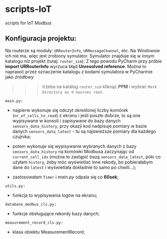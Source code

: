 # scripts-IoT
scripts for IoT Modbus

## Konfiguracja projektu:

Na routerze są moduły: `URRouterInfo`, `URMessageChannel`, etc.
Na Windowsie ich nie ma, więc jest zrobiony symulator.
Symulator znajduje się w innym katalogu niż projekt (tutaj: `router_sim`).
Z tego powodu PyCharm przy próbie **import URRouterInfo** wyrzuca błąd **Unresolved reference**.
Można to naprawić przez oznaczenie katalogu z kodami symulatora w PyCharmie jako *źródłowy*

>>> trzeba na katalog `router_sim` kliknąć **PPM** i wybrać `Mark Directory as` -> `Sources root`.


```
main.py:
```

- najpierw wykonuje się odczyt określonej liczby komórek (`nr_of_cells_to_read`) z ekranu i jeśli poszło dobrze, 
to są one wypisywane w konsoli i zapisywane do bazy danych `sensors_data_history`, przy okazji kod nadpisuje pomiary
w bazie danych `sensors_data_latest` - tu są najświeższe pomiary dla każdego czujnika;

- potem wykonuje się wypisywanie wybranych danych z bazy `sensors_data_history` na komówki Modbusa zaczynając od `current_cell_idx`
(można to zastąpić bazą `sensors_data_latest`, póki co użyłam `history`, żeby móc wyświetlać inne rekody, bo pobierałabym
dane do `latest` i wyświetlała dokładnie to samo po chwili...);

- zastosowałam `Timer` i *main.py* odpala się co **60sek**;


```
utils.py:
```

- funkcja to wypisywania logów na ekranu;


```
database_modbus_cls.py:
```

- funkcje obsługujące rekordy bazy danych;


```
measurement_record_cls.py:
```

- klasa obiektu MeasurementRecord.

